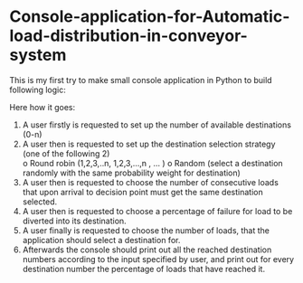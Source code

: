 # Console-application-for-Automatic-load-distribution-in-conveyor-system
This is my first try to make small console application in Python to build following logic:

Here how it goes:
1) A user firstly is requested to set up the number of available destinations (0-n) 
2) A user then is requested to set up the destination selection strategy (one of the following 2)  
    o   Round robin (1,2,3,..n, 1,2,3,…,n , … ) 
    o   Random (select a destination randomly with the same probability weight for destination)  
3) A user then is requested to choose the number of consecutive loads that upon arrival to decision point must get the same destination selected.
4) A user then is requested to choose a percentage of failure for load to be diverted into its destination.
5) A user finally is requested to choose the number of loads, that the application should select a destination for.
6) Afterwards the console should print out all the reached destination numbers according to the input specified by user, and print out for every destination number the percentage of loads that have reached it.
